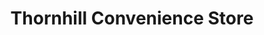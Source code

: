 ---
title: "Thornhill Convenience Store"
url: /falkirk/thornhill-convenience-store/
shop: Lebensmittel
---